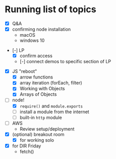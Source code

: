 # Running list of topics

- [X] Q&A
- [X] confirming node installation
    - macOS
    - windows 10
- [-] LP
    - [X] confirm access
    - [-] connect demos to specific section of LP
- [X] JS "reboot"
    - [X] arrow functions
    - [X] array iteration (forEach, filter)
    - [X] Working with Objects
    - [X] Arrays of Objects
- [ ] node!
    - [X] `require()` and `module.exports`
    - [ ] install a module from the internet
    - [ ] built-in `http` module
- [ ] AWS
    - Review setup/deployment
- [X] (optional) breakout room
    - [X] for working solo
- [X] for DIR Friday
    - fetch()